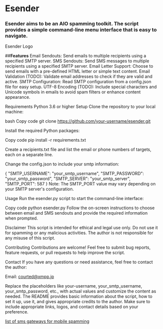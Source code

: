 # Esender

### Esender aims to be an AIO spamming toolkit. The script provides a simple command-line menu interface that is easy to navigate.

Esender Logo

##**Features**
Email Sendouts: Send emails to multiple recipients using a specified SMTP server.
SMS Sendouts: Send SMS messages to multiple recipients using a specified SMTP server.
Email Letter Support: Choose to send emails with a pre-defined HTML letter or simple text content.
Email Validation (TODO): Validate email addresses to check if they are valid and active.
SMTP Configuration: Read SMTP configuration from a config.json file for easy setup.
UTF-8 Encoding (TODO): Include special characters and Unicode symbols in emails to avoid spam filters or enhance content appearance.

Requirements
Python 3.6 or higher
Setup
Clone the repository to your local machine:

bash
Copy code
git clone https://github.com/your-username/esender.git

Install the required Python packages:

Copy code
pip install -r requirements.txt

Create a recipients.txt file and list the email or phone numbers of targets, each on a separate line.

Change the config.json to include your smtp information:

{
    "SMTP_USERNAME": "your_smtp_username",
    "SMTP_PASSWORD": "your_smtp_password",
    "SMTP_SERVER": "your_smtp_server",
    "SMTP_PORT": 587
}
Note: The SMTP_PORT value may vary depending on your SMTP server's configuration.

Usage
Run the esender.py script to start the command-line interface:

Copy code
python esender.py
Follow the on-screen instructions to choose between email and SMS sendouts and provide the required information when prompted.

Disclaimer
This script is intended for ethical and legal use only. Do not use it for spamming or any malicious activities. The author is not responsible for any misuse of this script.

Contributing
Contributions are welcome! Feel free to submit bug reports, feature requests, or pull requests to help improve the script.

Contact
If you have any questions or need assistance, feel free to contact the author:

Email: courted@xmpp.jp


Replace the placeholders like your-username, your_smtp_username, your_smtp_password, etc., with actual values and customize the content as needed. The README provides basic information about the script, how to set it up, use it, and gives appropriate credits to the author. Make sure to include appropriate links, logos, and contact details based on your preference.

[list of sms gateways for mobile spamming](https://en.wikipedia.org/wiki/SMS_gateway)
